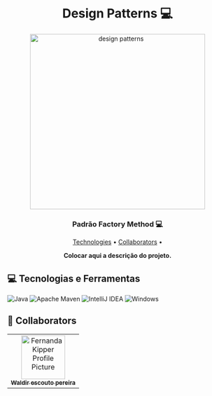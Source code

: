 

<h1 align="center" style="font-weight: bold;">Design Patterns 💻</h1>


<p align="center">
    <img src="../imagens/designpatterns.png" alt="design patterns" width="400px">
</p>





<h3 align="center" style="font-weight: bold;">Padrão Factory Method 💻</h3>

<p align="center">
 <a href="#tech">Technologies</a> •
 <a href="#colab">Collaborators</a> •
</p>

<p align="center">
    <b>Colocar aqui a descrição do projeto.</b>
</p>

<h2 id="technologies">💻 Tecnologias e Ferramentas</h2>

![Java](https://img.shields.io/badge/java-%23ED8B00.svg?style=for-the-badge&logo=openjdk&logoColor=white)
![Apache Maven](https://img.shields.io/badge/Apache%20Maven-C71A36?style=for-the-badge&logo=Apache%20Maven&logoColor=white)
![IntelliJ IDEA](https://img.shields.io/badge/IntelliJIDEA-000000.svg?style=for-the-badge&logo=intellij-idea&logoColor=white)
![Windows](https://img.shields.io/badge/Windows-0078D6?style=for-the-badge&logo=windows&logoColor=white)

<h2 id="colab">🤝 Collaborators</h2>

<table>
  <tr>
    <td align="center">
      <a href="#">
        <img src="https://avatars.githubusercontent.com/u/60325218?v=4&size=64" width="100px;" alt="Fernanda Kipper Profile Picture"/><br>
        <sub>
          <b>Waldir escouto pereira</b>
        </sub>
      </a>
    </td>

</table>





